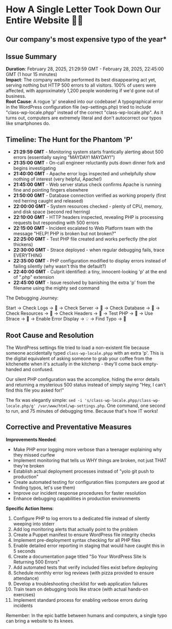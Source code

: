 # How A Single Letter Took Down Our Entire Website :man_facepalming:

## Our company's most expensive typo of the year*

## Issue Summary
**Duration**: February 28, 2025, 21:29:59 GMT - February 28, 2025, 22:45:00 GMT (1 hour 15 minutes)  
**Impact**: The company website performed its best disappearing act yet, serving nothing but HTTP 500 errors to all visitors. 100% of users were affected, with approximately 1,200 people wondering if we'd gone out of business.  
**Root Cause**: A rogue 'p' sneaked into our codebase! A typographical error in the WordPress configuration file (wp-settings.php) tried to include "class-wp-locale.phpp" instead of the correct "class-wp-locale.php". As it turns out, computers are extremely literal and don't autocorrect our typos like smartphones do.

## Timeline: The Hunt for the Phantom 'P'
* **21:29:59 GMT** - Monitoring system starts frantically alerting about 500 errors (essentially saying "MAYDAY! MAYDAY!")
* **21:35:00 GMT** - On-call engineer reluctantly puts down dinner fork and begins investigating
* **21:40:00 GMT** - Apache error logs inspected and unhelpfully show nothing of interest (very helpful, Apache!)
* **21:45:00 GMT** - Web server status check confirms Apache is running fine and pointing fingers elsewhere
* **21:50:00 GMT** - Database connection verified as working properly (first red herring caught and released)
* **22:00:00 GMT** - System resources checked - plenty of CPU, memory, and disk space (second red herring)
* **22:10:00 GMT** - HTTP headers inspected, revealing PHP is processing requests but responding with 500 errors
* **22:15:00 GMT** - Incident escalated to Web Platform team with the message "HELP! PHP is broken but not broken?"
* **22:25:00 GMT** - Test PHP file created and works perfectly (the plot thickens)
* **22:30:00 GMT** - Strace deployed - when regular debugging fails, trace EVERYTHING
* **22:35:00 GMT** - PHP configuration modified to display errors instead of failing silently (why wasn't this the default?)
* **22:40:00 GMT** - Culprit identified: a tiny, innocent-looking 'p' at the end of ".php" extension
* **22:45:00 GMT** - Issue resolved by banishing the extra 'p' from the filename using the mighty sed command


The Debugging Journey:

Start → Check Logs → :thinking: → Check Server → :thinking: → Check Database → :thinking:
→ Check Resources → :thinking: → Check Headers → :thinking: → Test PHP → :thinking: 
→ Use Strace → :thinking: → Enable Error Display → :bulb: → Find Typo → :tada:

## Root Cause and Resolution
The WordPress settings file tried to load a non-existent file because someone accidentally typed `class-wp-locale.phpp` with an extra 'p'. This is the digital equivalent of asking someone to grab your coffee from the kitchenette when it's actually in the kitchenp - they'll come back empty-handed and confused.

Our silent PHP configuration was the accomplice, hiding the error details and returning a mysterious 500 status instead of simply saying "Hey, I can't find this file you asked for!"

The fix was elegantly simple: `sed -i 's/class-wp-locale.phpp/class-wp-locale.php/g' /var/www/html/wp-settings.php`. One command, one second to run, and 75 minutes of debugging time. Because that's how IT works!

## Corrective and Preventative Measures
**Improvements Needed**:
* Make PHP error logging more verbose than a teenager explaining why they missed curfew
* Implement monitoring that tells us WHY things are broken, not just THAT they're broken
* Establish actual deployment processes instead of "yolo git push to production"
* Create automated testing for configuration files (computers are good at finding typos, let's use them)
* Improve our incident response procedures for faster resolution
* Enhance debugging capabilities in production environments

**Specific Action Items**:
1. Configure PHP to log errors to a dedicated file instead of silently weeping into stderr
2. Add log monitoring alerts that actually point to the problem
3. Create a Puppet manifest to ensure WordPress file integrity checks
4. Implement pre-deployment syntax checking for all PHP files
5. Enable detailed error reporting in staging that would have caught this in 5 seconds
6. Create a documentation page titled "So Your WordPress Site Is Returning 500 Errors"
7. Add automated tests that verify included files exist before deploying
8. Schedule monthly error log reviews (with pizza provided to ensure attendance)
9. Develop a troubleshooting checklist for web application failures
10. Train team on debugging tools like strace (with actual hands-on exercises)
11. Implement standard process for enabling verbose errors during incidents

Remember: In the epic battle between humans and computers, a single typo can bring a website to its knees.
